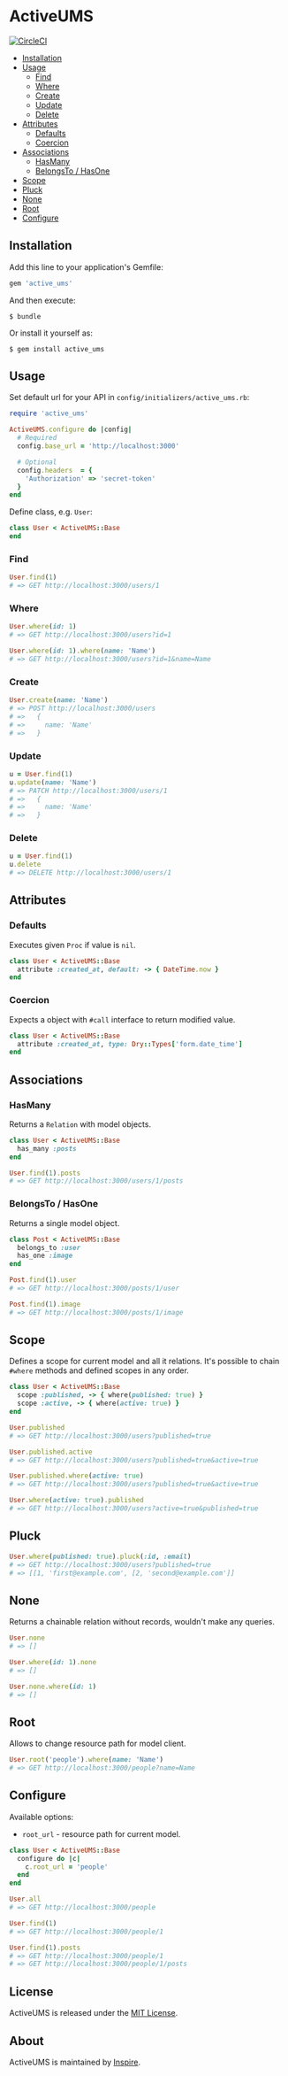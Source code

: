 # ActiveUMS

[![CircleCI](https://circleci.com/gh/InspireNL/ActiveUMS.svg?style=svg&circle-token=28455d7bc9acb59984023207070f1f4afdc60d15)](https://circleci.com/gh/InspireNL/ActiveUMS)

* [Installation](#installation)
* [Usage](#usage)
  * [Find](#find)
  * [Where](#where)
  * [Create](#create)
  * [Update](#update)
  * [Delete](#delete)
* [Attributes](#attributes)
  * [Defaults](#defaults)
  * [Coercion](#coercion)
* [Associations](#associations)
  * [HasMany](#hasmany)
  * [BelongsTo / HasOne](#belongsto--hasone)
* [Scope](#scope)
* [Pluck](#pluck)
* [None](#none)
* [Root](#root)
* [Configure](#configure)

## Installation

Add this line to your application's Gemfile:

```ruby
gem 'active_ums'
```

And then execute:

    $ bundle

Or install it yourself as:

    $ gem install active_ums

## Usage

Set default url for your API in `config/initializers/active_ums.rb`:

```ruby
require 'active_ums'

ActiveUMS.configure do |config|
  # Required
  config.base_url = 'http://localhost:3000'

  # Optional
  config.headers  = {
    'Authorization' => 'secret-token'
  }
end
```

Define class, e.g. `User`:

```ruby
class User < ActiveUMS::Base
end
```

### Find

```ruby
User.find(1)
# => GET http://localhost:3000/users/1
```

### Where

```ruby
User.where(id: 1)
# => GET http://localhost:3000/users?id=1

User.where(id: 1).where(name: 'Name')
# => GET http://localhost:3000/users?id=1&name=Name
```

### Create

```ruby
User.create(name: 'Name')
# => POST http://localhost:3000/users
# =>   {
# =>     name: 'Name'
# =>   }
```

### Update

```ruby
u = User.find(1)
u.update(name: 'Name')
# => PATCH http://localhost:3000/users/1
# =>   {
# =>     name: 'Name'
# =>   }
```

### Delete

```ruby
u = User.find(1)
u.delete
# => DELETE http://localhost:3000/users/1
```

## Attributes

### Defaults

Executes given `Proc` if value is `nil`.

```ruby
class User < ActiveUMS::Base
  attribute :created_at, default: -> { DateTime.now }
end
```

### Coercion

Expects a object with `#call` interface to return modified value.

```ruby
class User < ActiveUMS::Base
  attribute :created_at, type: Dry::Types['form.date_time']
end
```

## Associations

### HasMany

Returns a `Relation` with model objects.

```ruby
class User < ActiveUMS::Base
  has_many :posts
end

User.find(1).posts
# => GET http://localhost:3000/users/1/posts
```

### BelongsTo / HasOne

Returns a single model object.

```ruby
class Post < ActiveUMS::Base
  belongs_to :user
  has_one :image
end

Post.find(1).user
# => GET http://localhost:3000/posts/1/user

Post.find(1).image
# => GET http://localhost:3000/posts/1/image
```

## Scope

Defines a scope for current model and all it relations.
It's possible to chain `#where` methods and defined scopes in any order.

```ruby
class User < ActiveUMS::Base
  scope :published, -> { where(published: true) }
  scope :active, -> { where(active: true) }
end

User.published
# => GET http://localhost:3000/users?published=true

User.published.active
# => GET http://localhost:3000/users?published=true&active=true

User.published.where(active: true)
# => GET http://localhost:3000/users?published=true&active=true

User.where(active: true).published
# => GET http://localhost:3000/users?active=true&published=true
```

## Pluck

```ruby
User.where(published: true).pluck(:id, :email)
# => GET http://localhost:3000/users?published=true
# => [[1, 'first@example.com', [2, 'second@example.com']]
```

## None

Returns a chainable relation without records, wouldn't make any queries.

```ruby
User.none
# => []

User.where(id: 1).none
# => []

User.none.where(id: 1)
# => []
```

## Root

Allows to change resource path for model client.

```ruby
User.root('people').where(name: 'Name')
# => GET http://localhost:3000/people?name=Name
```

## Configure

Available options:

* `root_url` - resource path for current model.

```ruby
class User < ActiveUMS::Base
  configure do |c|
    c.root_url = 'people'
  end
end

User.all
# => GET http://localhost:3000/people

User.find(1)
# => GET http://localhost:3000/people/1

User.find(1).posts
# => GET http://localhost:3000/people/1
# => GET http://localhost:3000/people/1/posts
```

## License

ActiveUMS is released under the [MIT License](https://github.com/InspireNL/ActiveUMS/blob/master/LICENSE).

## About

ActiveUMS is maintained by [Inspire](https://inspire.nl).
